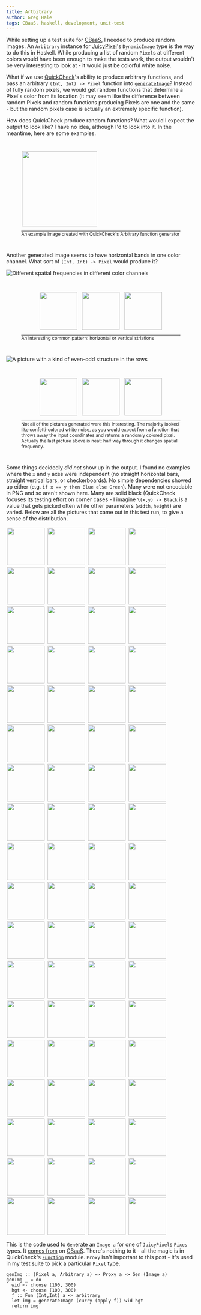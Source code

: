 ```yaml
---
title: Artbitrary
author: Greg Hale
tags: CBaaS, haskell, development, unit-test
---
```


While setting up a test suite for [CBaaS](https://github.com/CBMM/CBaaS), I needed to produce random images. An `Arbitrary` instance for [JuicyPixel](http://hackage.haskell.org/package/JuicyPixels)'s `DynamicImage` type is the way to do this in Haskell. While producing a list of random `Pixel`s at different colors would have been enough to make the tests work, the output wouldn't be very interesting to look at - it would just be colorful white noise.

What if we use [QuickCheck](https://hackage.haskell.org/package/QuickCheck)'s ability to produce arbitrary functions, and pass an arbitrary `(Int, Int) -> Pixel` function into [`generateImage`](http://hackage.haskell.org/package/JuicyPixels-3.2.7/docs/Codec-Picture.html#v:generateImage)? Instead of fully random pixels, we would get random functions that determine a Pixel's color from its location (it may seem like the difference between random Pixels and random functions producing Pixels are one and the same - but the random pixels case is actually an extremely specific function).

How does QuickCheck produce random functions? What would I expect the output to look like? I have no idea, although I'd to look into it. In the meantime, here are some examples.

<div class="figure">
<img src="/images/arbitraryjuicy/4.png" style="height:200px;margin:2px;"/>
<p class="caption" style="border-style:solid;border-width:1px 0px 0px 0px;font-size:12px;">
An example image created with QuickCheck's Arbitrary function generator</p>
</div>

<!--more-->

Another generated image seems to have horizontal bands in one color channel. What sort of `(Int, Int) -> Pixel` would produce it?

![Different spatial frequencies in different color channels](/images/arbitraryjuicy/55.png)

<div class="figure"><div class="several"><img src="/images/arbitraryjuicy/5.png" class="juicy-example"/><img src="/images/arbitraryjuicy/37.png" class="juicy-example"/><img src="/images/arbitraryjuicy/61.png" class="juicy-example"/></div><p class="caption">An interesting common pattern: horizontal or vertical striations</p></div>



![A picture with a kind of even-odd structure in the rows](/images/arbitraryjuicy/97.png)


<div class="figure"><div class="several"><img src="/images/arbitraryjuicy/42.png" class="juicy-example"/><img src="/images/arbitraryjuicy/12.png" class="juicy-example"/><img src="/images/arbitraryjuicy/63.png" class="juicy-example"/></div><p class="caption">Not all of the pictures generated were this interesting. The majority looked like confetti-colored white noise, as you would expect from a function that throws away the input coordinates and returns a randomly colored pixel. Actually the last picture above is neat: half way through it changes spatial frequency.</p></div>

Some things decidedly *did not* show up in the output. I found no examples where the `x` and `y` axes were independent (no straight horizontal bars, straight vertical bars, or checkerboards). No simple dependencies showed up either (e.g. `if x == y then Blue else Green`). Many were not encodable in PNG and so aren't shown here. Many are solid black (QuickCheck focuses its testing effort on corner cases - I imagine `\(x,y) -> Black` is a value that gets picked often while other parameters (`width`, `height`) are varied. Below are all the pictures that came out in this test run, to give a sense of the distribution.

<style>

div.figure {
 margin: 40px;
}

div.figure div.several {
  display: flex;
  margin-left: auto;
  margin-right: auto;
  width: 80%;
}

div.figure div.several img{
  display: inline-block;
}

div.figure .caption{
  border-style: solid;
  border-width: 1px 0px 0px 0px;
  font-size: 12px;
}

div.figure img{
  display: block;
  height:100px;
  margin-left: auto;
  margin-right: auto;
}

.juicy-example {
  height: 100px;
  margin: 2px;
}
</style>

<img class="juicy-example" src="/images/arbitraryjuicy/0.png"/>
<img class="juicy-example" src="/images/arbitraryjuicy/10.png"/>
<img class="juicy-example" src="/images/arbitraryjuicy/12.png"/>
<img class="juicy-example" src="/images/arbitraryjuicy/13.png"/>
<img class="juicy-example" src="/images/arbitraryjuicy/14.png"/>
<img class="juicy-example" src="/images/arbitraryjuicy/15.png"/>
<img class="juicy-example" src="/images/arbitraryjuicy/16.png"/>
<img class="juicy-example" src="/images/arbitraryjuicy/18.png"/>
<img class="juicy-example" src="/images/arbitraryjuicy/19.png"/>
<img class="juicy-example" src="/images/arbitraryjuicy/20.png"/>
<img class="juicy-example" src="/images/arbitraryjuicy/21.png"/>
<img class="juicy-example" src="/images/arbitraryjuicy/22.png"/>
<img class="juicy-example" src="/images/arbitraryjuicy/25.png"/>
<img class="juicy-example" src="/images/arbitraryjuicy/27.png"/>
<img class="juicy-example" src="/images/arbitraryjuicy/28.png"/>
<img class="juicy-example" src="/images/arbitraryjuicy/29.png"/>
<img class="juicy-example" src="/images/arbitraryjuicy/3.png"/>
<img class="juicy-example" src="/images/arbitraryjuicy/30.png"/>
<img class="juicy-example" src="/images/arbitraryjuicy/31.png"/>
<img class="juicy-example" src="/images/arbitraryjuicy/34.png"/>
<img class="juicy-example" src="/images/arbitraryjuicy/36.png"/>
<img class="juicy-example" src="/images/arbitraryjuicy/37.png"/>
<img class="juicy-example" src="/images/arbitraryjuicy/38.png"/>
<img class="juicy-example" src="/images/arbitraryjuicy/39.png"/>
<img class="juicy-example" src="/images/arbitraryjuicy/4.png"/>
<img class="juicy-example" src="/images/arbitraryjuicy/40.png"/>
<img class="juicy-example" src="/images/arbitraryjuicy/41.png"/>
<img class="juicy-example" src="/images/arbitraryjuicy/42.png"/>
<img class="juicy-example" src="/images/arbitraryjuicy/44.png"/>
<img class="juicy-example" src="/images/arbitraryjuicy/46.png"/>
<img class="juicy-example" src="/images/arbitraryjuicy/47.png"/>
<img class="juicy-example" src="/images/arbitraryjuicy/48.png"/>
<img class="juicy-example" src="/images/arbitraryjuicy/49.png"/>
<img class="juicy-example" src="/images/arbitraryjuicy/5.png"/>
<img class="juicy-example" src="/images/arbitraryjuicy/51.png"/>
<img class="juicy-example" src="/images/arbitraryjuicy/52.png"/>
<img class="juicy-example" src="/images/arbitraryjuicy/53.png"/>
<img class="juicy-example" src="/images/arbitraryjuicy/55.png"/>
<img class="juicy-example" src="/images/arbitraryjuicy/56.png"/>
<img class="juicy-example" src="/images/arbitraryjuicy/6.png"/>
<img class="juicy-example" src="/images/arbitraryjuicy/60.png"/>
<img class="juicy-example" src="/images/arbitraryjuicy/61.png"/>
<img class="juicy-example" src="/images/arbitraryjuicy/62.png"/>
<img class="juicy-example" src="/images/arbitraryjuicy/63.png"/>
<img class="juicy-example" src="/images/arbitraryjuicy/64.png"/>
<img class="juicy-example" src="/images/arbitraryjuicy/65.png"/>
<img class="juicy-example" src="/images/arbitraryjuicy/67.png"/>
<img class="juicy-example" src="/images/arbitraryjuicy/68.png"/>
<img class="juicy-example" src="/images/arbitraryjuicy/7.png"/>
<img class="juicy-example" src="/images/arbitraryjuicy/70.png"/>
<img class="juicy-example" src="/images/arbitraryjuicy/71.png"/>
<img class="juicy-example" src="/images/arbitraryjuicy/72.png"/>
<img class="juicy-example" src="/images/arbitraryjuicy/75.png"/>
<img class="juicy-example" src="/images/arbitraryjuicy/78.png"/>
<img class="juicy-example" src="/images/arbitraryjuicy/79.png"/>
<img class="juicy-example" src="/images/arbitraryjuicy/8.png"/>
<img class="juicy-example" src="/images/arbitraryjuicy/80.png"/>
<img class="juicy-example" src="/images/arbitraryjuicy/81.png"/>
<img class="juicy-example" src="/images/arbitraryjuicy/82.png"/>
<img class="juicy-example" src="/images/arbitraryjuicy/84.png"/>
<img class="juicy-example" src="/images/arbitraryjuicy/85.png"/>
<img class="juicy-example" src="/images/arbitraryjuicy/86.png"/>
<img class="juicy-example" src="/images/arbitraryjuicy/9.png"/>
<img class="juicy-example" src="/images/arbitraryjuicy/90.png"/>
<img class="juicy-example" src="/images/arbitraryjuicy/91.png"/>
<img class="juicy-example" src="/images/arbitraryjuicy/92.png"/>
<img class="juicy-example" src="/images/arbitraryjuicy/93.png"/>
<img class="juicy-example" src="/images/arbitraryjuicy/95.png"/>
<img class="juicy-example" src="/images/arbitraryjuicy/96.png"/>
<img class="juicy-example" src="/images/arbitraryjuicy/97.png"/>
<img class="juicy-example" src="/images/arbitraryjuicy/98.png"/>
<img class="juicy-example" src="/images/arbitraryjuicy/99.png"/>

This is the code used to `Gen`erate an `Image a` for one of `JuicyPixel`s `Pixes` types. It [comes from](https://github.com/CBMM/CBaaS/blob/84c9607b9de856091344b13392022e5e1847af45/test/ModelSpec.hs#L77-L85) on [CBaaS](https://github.com/CBMM/CBaaS). There's nothing to it - all the magic is in QuickCheck's [`Function`](https://hackage.haskell.org/package/QuickCheck-2.8.2/docs/Test-QuickCheck-Function.html) module. `Proxy` isn't important to this post - it's used in my test suite to pick a particular `Pixel` type. 

~~~~ { .haskell }
genImg :: (Pixel a, Arbitrary a) => Proxy a -> Gen (Image a)
genImg _ = do
  wid <- choose (100, 300)
  hgt <- choose (100, 300)
  f :: Fun (Int,Int) a <- arbitrary
  let img = generateImage (curry (apply f)) wid hgt
  return img
~~~~
